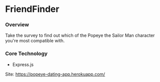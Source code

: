 # FriendFinder

### Overview

Take the survey to find out which of the Popeye the Sailor Man character you're most compatible with. 

### Core Technology

- Express.js

Site: https://popeye-dating-app.herokuapp.com/